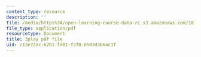 ```yaml
---
content_type: resource
description: ''
file: /media/https%3A/open-learning-course-data-rc.s3.amazonaws.com/18-06sc-linear-algebra-fall-2011/c13e72ac62b1fd01f2f00503d3b6ac1f_BaBoztM9Q1w.pdf
file_type: application/pdf
resourcetype: Document
title: 3play pdf file
uid: c13e72ac-62b1-fd01-f2f0-0503d3b6ac1f
---
```

